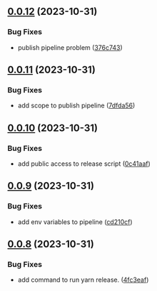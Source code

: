 ## [0.0.12](https://github.com/dr1tch/evercam-ui/compare/v0.0.11...v0.0.12) (2023-10-31)


### Bug Fixes

* publish pipeline problem ([376c743](https://github.com/dr1tch/evercam-ui/commit/376c7437414b4b1f8aff51ae4b16a5779298b45f))



## [0.0.11](https://github.com/dr1tch/evercam-ui/compare/v0.0.10...v0.0.11) (2023-10-31)


### Bug Fixes

* add scope to publish pipeline ([7dfda56](https://github.com/dr1tch/evercam-ui/commit/7dfda5628bad9600ea807898033b504ad9cd98ad))



## [0.0.10](https://github.com/dr1tch/evercam-ui/compare/v0.0.9...v0.0.10) (2023-10-31)


### Bug Fixes

* add public access to release script ([0c41aaf](https://github.com/dr1tch/evercam-ui/commit/0c41aaf58ba70c829309f5cc6327c517d34be305))



## [0.0.9](https://github.com/dr1tch/evercam-ui/compare/v0.0.8...v0.0.9) (2023-10-31)


### Bug Fixes

* add env variables to pipeline ([cd210cf](https://github.com/dr1tch/evercam-ui/commit/cd210cfe31e3faa3c83294511f00ed0dee1f35cd))



## [0.0.8](https://github.com/dr1tch/evercam-ui/compare/v0.0.7...v0.0.8) (2023-10-31)


### Bug Fixes

* add command to run yarn release. ([4fc3eaf](https://github.com/dr1tch/evercam-ui/commit/4fc3eaf93ca2e85e6eb4d7fb357a83dac3da7f28))



